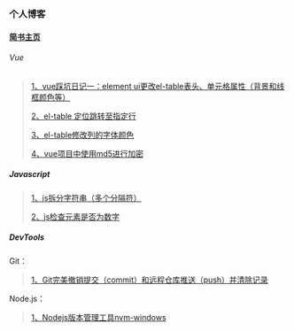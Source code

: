 ### 个人博客

#### [简书主页](https://www.jianshu.com/u/fdcde1018b35)

###### Vue

> [1、vue踩坑日记一：element ui更改el-table表头、单元格属性（背景和线框颜色等）](https://www.jianshu.com/p/e9b5e5c89420)
>
> [2、el-table 定位跳转至指定行](https://www.jianshu.com/p/c6e57ed9aeb5)
>
> [3、el-table修改列的字体颜色](https://www.jianshu.com/p/9de02b5538ba)
>
> [4、vue项目中使用md5进行加密](https://www.jianshu.com/p/1ec825ce01b2)
>

##### Javascript

> [1、js拆分字符串（多个分隔符）](https://www.jianshu.com/p/477dd5eeb794)
>
> [2、js检查元素是否为数字](https://www.jianshu.com/p/6af008e5fabb)
>

##### DevTools

Git：
> [1、Git完美撤销提交（commit）和远程仓库推送（push）并清除记录](https://www.jianshu.com/p/1f3bbea6b8d8)

Node.js：
> [1、Nodejs版本管理工具nvm-windows](https://www.jianshu.com/p/9226ae1a343a)